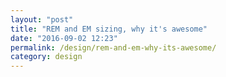 ```yaml
---
layout: "post"
title: "REM and EM sizing, why it's awesome"
date: "2016-09-02 12:23"
permalink: /design/rem-and-em-why-its-awesome/
category: design
---
```

